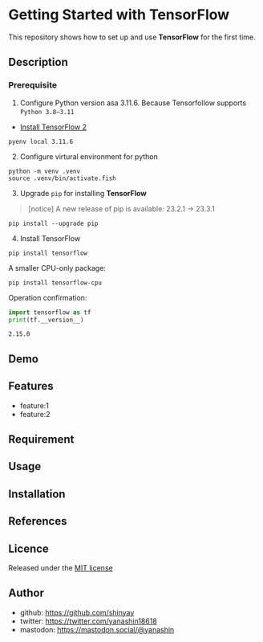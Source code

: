 # Getting Started with TensorFlow

This repository shows how to set up and use **TensorFlow** for the first time.

## Description

### Prerequisite

1. Configure Python version asa 3.11.6. Because Tensorfollow supports `Python 3.8–3.11`

- [Install TensorFlow 2](https://www.tensorflow.org/install)

```shell
pyenv local 3.11.6
```

2. Configure virtural environment for python

```shell
python -m venv .venv
source .venv/bin/activate.fish
```

3. Upgrade `pip` for installing **TensorFlow**

> [notice] A new release of pip is available: 23.2.1 -> 23.3.1

```shell
pip install --upgrade pip
```

4. Install TensorFlow

```shell
pip install tensorflow
```

A smaller CPU-only package:

```shell
pip install tensorflow-cpu
```

Operation confirmation:

```python
import tensorflow as tf
print(tf.__version__)
```

```shell
2.15.0
```

## Demo

## Features

- feature:1
- feature:2

## Requirement

## Usage

## Installation

## References

## Licence

Released under the [MIT license](https://gist.githubusercontent.com/shinyay/56e54ee4c0e22db8211e05e70a63247e/raw/34c6fdd50d54aa8e23560c296424aeb61599aa71/LICENSE)

## Author

- github: <https://github.com/shinyay>
- twitter: <https://twitter.com/yanashin18618>
- mastodon: <https://mastodon.social/@yanashin>
